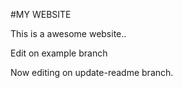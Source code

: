 #MY WEBSITE

This is a awesome website..

Edit on example branch

Now editing on update-readme branch.
